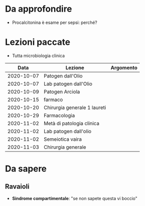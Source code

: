 # Da approfondire
- Procalcitonina è esame per sepsi: perché?

# Lezioni paccate
- Tutta microbiologia clinica

| Data | Lezione | Argomento |
|---|---|---|
|2020-10-07|Patogen dall'Olio||
|2020-10-07|Lab patogen dall'Olio||
|2020-10-09|Patogen Arciola||
|2020-10-15|farmaco||
|2020-10-20|Chirurgia generale 1 laureti ||
|2020-10-29|Farmacologia||
|2020-11-02|Metà di patologia clinica||
|2020-11-02|Lab patogen dall'olio|
|2020-11-02|Semeiotica vaira||
|2020-11-03|Chirurgia generale||

# Da sapere

## Ravaioli
- __Sindrome compartimentale__: "se non sapete questa vi boccio"
